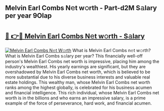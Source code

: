 ## Melvin Earl Combs N𝚎t w𝚘rth - Part-d2M S𝚊lary per year 9OIap

# <h2><a href="http://gc1fc5z.nevu.top/?p=Melvin+Earl+Combs">🔗 👉🔴 Melvin Earl Combs N𝚎t w𝚘rth - S𝚊lary</a></h2>

[![Melvin Earl Combs N𝚎t W𝚘rth](https://i.imgur.com/Oavwk0R.jpeg)](http://gc1fc5z.nevu.top/?p=Melvin+Earl+Combs)
What is Melvin Earl Combs n𝚎t w𝚘rth? What is Melvin Earl Combs s𝚊lary per year?
This financially well-off person's Melvin Earl Combs net worth is impressive, placing him among the industry's wealthiest. His yearly earnings are significant, but they are overshadowed by Melvin Earl Combs net worth, which is believed to be more substantial due to his diverse business interests and valuable real estate holdings. This wealthy man, whose Melvin Earl Combs net worth ranks among the highest globally, is celebrated for his business acumen and financial intelligence. This rich individual, whose Melvin Earl Combs net worth is in the billions and who earns an impressive salary, is a prime example of the force of perseverance, hard work, and financial acumen.
